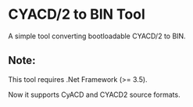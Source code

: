 # CYACD/2 to BIN Tool

A simple tool converting bootloadable CYACD/2 to BIN.

## Note:

This tool requires .Net Framework (>= 3.5).

Now it supports CyACD and CYACD2 source formats.
